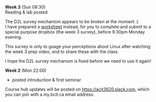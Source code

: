 **Week 3** (Sun 08:30)  
Reading & lab posted.

The D2L survey mechanism appears to be broken at the moment :(  
I have prepared a [worksheet](https://learn.bcit.ca/d2l/le/content/407483/viewContent/2603398/View) instead,
for you to complete and submit to a special purpose dropbox (the week 3 survey), before
9:30pm Monday evening. 

This survey is only to guage your perceptions about Linux after watching
the week 3 prep video, and to share these with the class.

I hope the D2L survey mechanism is fixed before we need to use it again!

**Week 2** (Mon 22:00)  
- posted introduction & first seminar

Course hub updates will be posted on https://acit3620.slack.com, which you
can join with a my.bcit.ca email address.